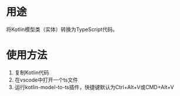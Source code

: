 # 用途
将Kotlin模型类（实体）转换为TypeScript代码。
# 使用方法
1) 复制Kotlin代码
2) 在vscode中打开一个ts文件
3) 运行kotlin-model-to-ts插件，快捷键默认为Ctrl+Alt+V或CMD+Alt+V